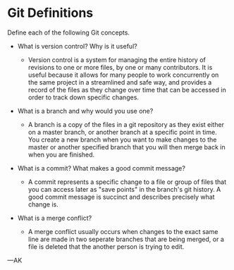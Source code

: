 # Git Definitions

Define each of the following Git concepts.

* What is version control?  Why is it useful?
  * Version control is a system for managing the entire history of revisions to one or more files, by one or many contributors. It is useful because it allows for many people to work concurrently on the same project in a streamlined and safe way, and provides a record of the files as they change over time that can be accessed in order to track down specific changes.

* What is a branch and why would you use one?
  * A branch is a copy of the files in a git repository as they exist either on a master branch, or another branch at a specific point in time. You create a new branch when you want to make changes to the master or another specified branch that you will then merge back in when you are finished.
  
* What is a commit? What makes a good commit message?
  * A commit represents a specific change to a file or group of files that you can access later as "save points" in the branch's git history. A good commit message is succinct and describes precisely what change is.

* What is a merge conflict?
  * A merge conflict usually occurs when changes to the exact same line are made in two seperate branches that are being merged, or a file is deleted that the another person is trying to edit.

—AK
